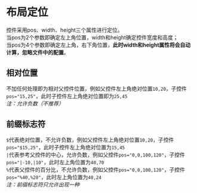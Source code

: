 # 布局定位
控件采用pos、width、height三个属性进行定位。  
当pos为2个参数即确定左上角位置，width和height确定控件宽度和高度；  
当pos为4个参数即确定左上角，右下角位置，**此时width和height属性将会自动计算，忽略文件中的配置**。

## 相对位置
不加任何处理即为相对父控件位置，例如父控件左上角绝对位置`10,20`，子控件`pos="15,25"`，此时子控件左上角绝对位置即为`25,45`  
*注：允许负数（不推荐）*

## 前缀标志符
`$`代表绝对位置，不允许负数，例如父控件左上角绝对位置`10,20`，子控件`pos="$15,25"`，此时子控件左上角绝对位置为`15,45`  
`|`代表参考父控件的中心，允许负数，例如父控件`pos="0,0,100,120"`，子控件`pos="|-10,|10"`，此时左上角位置为`40,70`  
`%`代表父控件的百分比，不允许负数，例如父控件`pos="0,0,100,120"`，子控件`pos="%40,%20"`，此时左上角位置为`40,24`  
*注：前缀标志符只允许出现一种*
